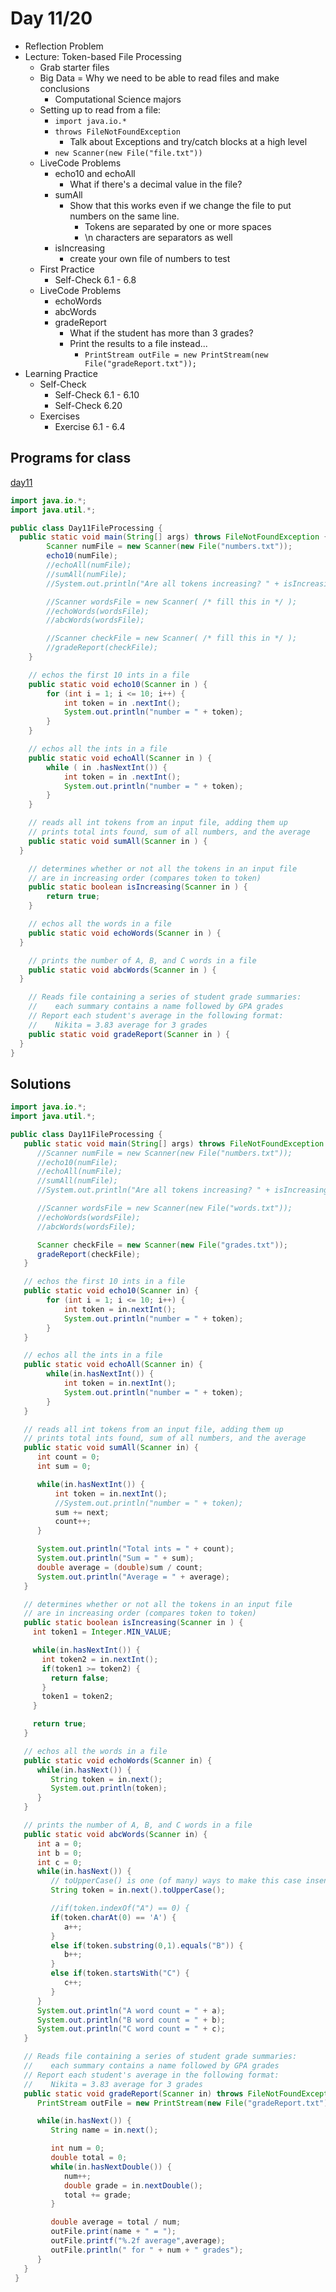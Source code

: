 # Day 11/20

+ Reflection Problem
+ Lecture: Token-based File Processing
  - Grab starter files
  - Big Data = Why we need to be able to read files and make conclusions
    - Computational Science majors
  - Setting up to read from a file:
    - `import java.io.*`
    - `throws FileNotFoundException`
      - Talk about Exceptions and try/catch blocks at a high level
    - `new Scanner(new File("file.txt"))`
  - LiveCode Problems
    - echo10 and echoAll
      - What if there's a decimal value in the file?
    - sumAll
      - Show that this works even if we change the file to put numbers on the same line.
        - Tokens are separated by one or more spaces
        - \n characters are separators as well
    - isIncreasing
      - create your own file of numbers to test
  - First Practice
    - Self-Check 6.1 - 6.8
  - LiveCode Problems
    - echoWords
    - abcWords
    - gradeReport
      - What if the student has more than 3 grades?
      - Print the results to a file instead...
        - `PrintStream outFile = new PrintStream(new File("gradeReport.txt"));`
+ Learning Practice
  - Self-Check
    - Self-Check 6.1 - 6.10
    - Self-Check 6.20
  - Exercises
    - Exercise 6.1 - 6.4

## Programs for class
[day11](livecode/day11/)

```java
import java.io.*;
import java.util.*;

public class Day11FileProcessing {
  public static void main(String[] args) throws FileNotFoundException {
		Scanner numFile = new Scanner(new File("numbers.txt"));
		echo10(numFile);
		//echoAll(numFile);
		//sumAll(numFile);
		//System.out.println("Are all tokens increasing? " + isIncreasing(numFile));

		//Scanner wordsFile = new Scanner( /* fill this in */ );
		//echoWords(wordsFile);
		//abcWords(wordsFile);

		//Scanner checkFile = new Scanner( /* fill this in */ );
		//gradeReport(checkFile);
	}

	// echos the first 10 ints in a file
	public static void echo10(Scanner in ) {
		for (int i = 1; i <= 10; i++) {
			int token = in .nextInt();
			System.out.println("number = " + token);
		}
	}

	// echos all the ints in a file
	public static void echoAll(Scanner in ) {
		while ( in .hasNextInt()) {
			int token = in .nextInt();
			System.out.println("number = " + token);
		}
	}

	// reads all int tokens from an input file, adding them up
	// prints total ints found, sum of all numbers, and the average
	public static void sumAll(Scanner in ) {
  }

	// determines whether or not all the tokens in an input file
	// are in increasing order (compares token to token)
	public static boolean isIncreasing(Scanner in ) {
		return true;
	}

	// echos all the words in a file
	public static void echoWords(Scanner in ) {
  }

	// prints the number of A, B, and C words in a file
	public static void abcWords(Scanner in ) {
  }

	// Reads file containing a series of student grade summaries:
	//    each summary contains a name followed by GPA grades
	// Report each student's average in the following format:
	//    Nikita = 3.83 average for 3 grades
	public static void gradeReport(Scanner in ) {
  }
}
```

## Solutions
```java
import java.io.*;
import java.util.*;

public class Day11FileProcessing {
   public static void main(String[] args) throws FileNotFoundException {
      //Scanner numFile = new Scanner(new File("numbers.txt"));
      //echo10(numFile);
      //echoAll(numFile);
      //sumAll(numFile);
      //System.out.println("Are all tokens increasing? " + isIncreasing(numFile));

      //Scanner wordsFile = new Scanner(new File("words.txt"));
      //echoWords(wordsFile);
      //abcWords(wordsFile);

      Scanner checkFile = new Scanner(new File("grades.txt"));
      gradeReport(checkFile);
   }

   // echos the first 10 ints in a file
   public static void echo10(Scanner in) {
        for (int i = 1; i <= 10; i++) {
            int token = in.nextInt();
            System.out.println("number = " + token);
        }
   }

   // echos all the ints in a file
   public static void echoAll(Scanner in) {
        while(in.hasNextInt()) {
            int token = in.nextInt();
            System.out.println("number = " + token);
        }
   }

   // reads all int tokens from an input file, adding them up
   // prints total ints found, sum of all numbers, and the average
   public static void sumAll(Scanner in) {
      int count = 0;
      int sum = 0;

      while(in.hasNextInt()) {
          int token = in.nextInt();
          //System.out.println("number = " + token);
          sum += next;
          count++;
      }

      System.out.println("Total ints = " + count);
      System.out.println("Sum = " + sum);
      double average = (double)sum / count;
      System.out.println("Average = " + average);
   }

   // determines whether or not all the tokens in an input file
   // are in increasing order (compares token to token)
   public static boolean isIncreasing(Scanner in ) {
     int token1 = Integer.MIN_VALUE;

     while(in.hasNextInt()) {
       int token2 = in.nextInt();
       if(token1 >= token2) {
         return false;
       }
       token1 = token2;
     }

     return true;
   }

   // echos all the words in a file
   public static void echoWords(Scanner in) {
      while(in.hasNext()) {
         String token = in.next();
         System.out.println(token);
      }
   }

   // prints the number of A, B, and C words in a file
   public static void abcWords(Scanner in) {
      int a = 0;
      int b = 0;
      int c = 0;
      while(in.hasNext()) {
         // toUpperCase() is one (of many) ways to make this case insensitive
         String token = in.next().toUpperCase();  

         //if(token.indexOf("A") == 0) {
         if(token.charAt(0) == 'A') {
            a++;
         }
         else if(token.substring(0,1).equals("B")) {
            b++;
         }
         else if(token.startsWith("C") {
            c++;
         }
      }
      System.out.println("A word count = " + a);
      System.out.println("B word count = " + b);
      System.out.println("C word count = " + c);
   }

   // Reads file containing a series of student grade summaries:
   //    each summary contains a name followed by GPA grades
   // Report each student's average in the following format:
   //    Nikita = 3.83 average for 3 grades
   public static void gradeReport(Scanner in) throws FileNotFoundException {
      PrintStream outFile = new PrintStream(new File("gradeReport.txt"));

      while(in.hasNext()) {
         String name = in.next();

         int num = 0;
         double total = 0;
         while(in.hasNextDouble()) {
            num++;
            double grade = in.nextDouble();
            total += grade;
         }

         double average = total / num;
         outFile.print(name + " = ");
         outFile.printf("%.2f average",average);
         outFile.println(" for " + num + " grades");
      }
   }
 }
```
